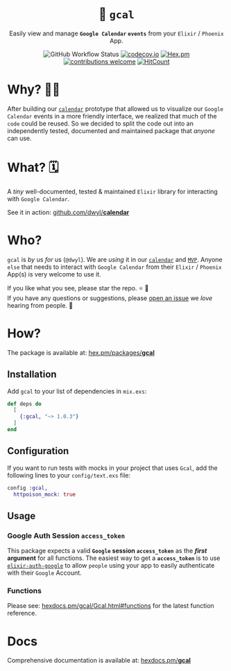 <div align="center">

# 📅 `gcal`

Easily view and manage **`Google Calendar` `events`**
from your `Elixir` / `Phoenix` App.

![GitHub Workflow Status](https://img.shields.io/github/actions/workflow/status/dwyl/gcal/ci.yml?label=build&style=flat-square&branch=main)
[![codecov.io](https://img.shields.io/codecov/c/github/dwyl/gcal/main.svg?style=flat-square)](http://codecov.io/github/dwyl/gcal?branch=main)
[![Hex.pm](https://img.shields.io/hexpm/v/gcal?color=brightgreen&style=flat-square)](https://hex.pm/packages/gcal)
[![contributions welcome](https://img.shields.io/badge/feedback-welcome-brightgreen.svg?style=flat-square)](https://github.com/dwyl/gcal/issues)
[![HitCount](https://hits.dwyl.com/dwyl/gcal.svg)](https://hits.dwyl.com/dwyl/gcal)


</div>

# Why? 🤷‍♀️

After building our 
[`calendar`](https://github.com/dwyl/gcal) 
prototype
that allowed us to visualize 
our `Google Calendar` events
in a more friendly interface,
we realized that much of the `code`
could be reused.
So we decided to split the code
out into an independently tested, documented and maintained package
that _anyone_ can use. 

# What? 🗓️

A _tiny_ well-documented, tested & maintained `Elixir` library 
for interacting with `Google Calendar`.

See it in action:
[github.com/dwyl/**calendar**](https://github.com/dwyl/calendar)

# Who?

`gcal` is _by_ us _for_ us (`@dwyl`).
We are _using_ it in our 
[`calendar`](https://github.com/dwyl/gcal) 
and 
[`MVP`](https://github.com/dwyl/mvp).
Anyone `else` that needs to interact with `Google Calendar`
from their `Elixir` / `Phoenix` App(s)
is very welcome to use it.

If you like what you see, please star the repo. ⭐ 🙏 <br />
If you have any questions or suggestions,
please 
[open an issue](https://github.com/dwyl/gcal/issues/new)
we _love_ hearing from people. 💬


# How? 

The package is available at:
[hex.pm/packages/**gcal**](https://hex.pm/packages/gcal)


## Installation

Add `gcal` to your list of dependencies in `mix.exs`:

```elixir
def deps do
  [
    {:gcal, "~> 1.0.3"}
  ]
end
```

## Configuration

If you want to run tests with mocks 
in your project that uses `Gcal`,
add the following lines to your `config/text.exs` file:

```elixir
config :gcal,
  httpoison_mock: true
```

## Usage

### Google Auth Session `access_token`

This package expects a valid **`Google` session `access_token`** 
as the **_first_ argument** for all functions.
The easiest way to get a **`access_token`**
is to use 
[`elixir-auth-google`](https://github.com/dwyl/elixir-auth-google)
to allow `people` using your app
to easily authenticate with their `Google` Account. 

### Functions

Please see: 
[hexdocs.pm/gcal/Gcal.html#functions](https://hexdocs.pm/gcal/Gcal.html#functions)
for the latest function reference. 

# Docs

Comprehensive documentation is available at: 
[hexdocs.pm/**gcal**](https://hexdocs.pm/gcal)

